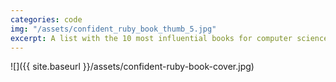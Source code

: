 ```yaml
---
categories: code
img: "/assets/confident_ruby_book_thumb_5.jpg"
excerpt: A list with the 10 most influential books for computer science by .
---
```


![]({{ site.baseurl }}/assets/confident-ruby-book-cover.jpg)